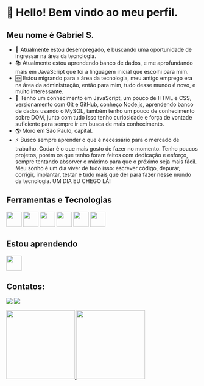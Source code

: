 # 👋 Hello! Bem vindo ao meu perfil.
## Meu nome é Gabriel S.

- 💼 Atualmente estou desempregado, e buscando uma oportunidade de ingressar na área da tecnologia.
- 📚 Atualmente estou aprendendo banco de dados, e me aprofundando mais em JavaScript que foi a linguagem inicial que escolhi para mim.
- 🆕 Estou migrando para a área da tecnologia, meu antigo emprego era na área da administração, então para mim, tudo desse mundo é novo, e muito interessante.
- 📖 Tenho um conhecimento em JavaScript, um pouco de HTML e CSS, versionamento com Git e GitHub, conheço Node.js, aprendendo banco de dados usando o MySQL, também tenho um pouco de conhecimento sobre DOM, junto com tudo isso tenho curiosidade e força de vontade suficiente para sempre ir em busca de mais conhecimento.
- 🌎 Moro em São Paulo, capital. 
- ⚡ Busco sempre aprender o que é necessário para o mercado de trabalho. Codar é o que mais gosto de fazer no momento. Tenho poucos projetos, porém os que tenho foram feitos com dedicação e esforço, sempre tentando absorver o máximo para que o próximo seja mais fácil. Meu sonho é um dia viver de tudo isso: escrever código, depurar, corrigir, implantar, testar e tudo mais que der para fazer nesse mundo da tecnologia. UM DIA EU CHEGO LÁ!


## Ferramentas e Tecnologias
<img loading="lazy" src="https://cdn.jsdelivr.net/gh/devicons/devicon@latest/icons/git/git-original.svg" width="40" height="40"/> <img loading="lazy" src="https://cdn.jsdelivr.net/gh/devicons/devicon@latest/icons/github/github-original-wordmark.svg" width="40" height="40"/> <img loading="lazy" src="https://cdn.jsdelivr.net/gh/devicons/devicon@latest/icons/javascript/javascript-original.svg" width="40" height="40"/> <img loading="lazy" src="https://cdn.jsdelivr.net/gh/devicons/devicon@latest/icons/html5/html5-original.svg" width="40" height="40"/> <img loading="lazy" src="https://cdn.jsdelivr.net/gh/devicons/devicon@latest/icons/css3/css3-original.svg" width="40" height="40"/> <img loading="lazy" src="https://cdn.jsdelivr.net/gh/devicons/devicon@latest/icons/nodejs/nodejs-original-wordmark.svg" width="40" height="40"/>


## Estou aprendendo
<img loading="lazy" src="https://cdn.jsdelivr.net/gh/devicons/devicon@latest/icons/mysql/mysql-original.svg" width="40" height="40"/>


## Contatos:
<div>

<a href = "mailto:gsg.gabrielsilva96@gmail.com"><img loading="lazy" src="https://img.shields.io/badge/Gmail-D14836?style=for-the-badge&logo=gmail&logoColor=white" target="_blank"></a>
<a href="https://www.linkedin.com/in/gabriel-silva-gomes-b3a944264/" target="_blank"><img loading="lazy" src="https://img.shields.io/badge/-LinkedIn-%230077B5?style=for-the-badge&logo=linkedin&logoColor=white" target="_blank"></a>   
</div>

<div>
<a href="https://github.com/GabrielSilvaG">
<img loading="lazy" height="180em" src="https://github-readme-stats.vercel.app/api/top-langs/?username=GabrielSilvaG&layout=compact&langs_count=7&theme=dracula"/>
<img loading="lazy" height="180em" src="https://github-readme-stats.vercel.app/api?username=GabrielSilvaG&show_icons=true&theme=dracula&include_all_commits=true&count_private=true"/>
</div>
          

          
          
          
          

<!--
**GabrielSilvaG/GabrielSilvaG** is a ✨ _special_ ✨ repository because its `README.md` (this file) appears on your GitHub profile.

Here are some ideas to get you started:

- 🔭 I’m currently working on ...
- 🌱 I’m currently learning ...
- 👯 I’m looking to collaborate on ...
- 🤔 I’m looking for help with ...
- 💬 Ask me about ...
- 📫 How to reach me: ...
- 😄 Pronouns: ...
- ⚡ Fun fact: ...
-->
